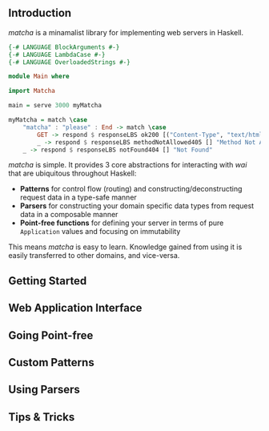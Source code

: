 ## Introduction

*matcha* is a minamalist library for implementing web servers in Haskell.

```haskell
{-# LANGUAGE BlockArguments #-}
{-# LANGUAGE LambdaCase #-}
{-# LANGUAGE OverloadedStrings #-}

module Main where

import Matcha

main = serve 3000 myMatcha

myMatcha = match \case
    "matcha" : "please" : End -> match \case
        GET -> respond $ responseLBS ok200 [("Content-Type", "text/html")] "&#127861"
        _ -> respond $ responseLBS methodNotAllowed405 [] "Method Not Allowed"
    _ -> respond $ responseLBS notFound404 [] "Not Found"
```

*matcha* is simple. It provides 3 core abstractions for interacting with *wai* that are ubiquitous throughout Haskell:

- **Patterns** for control flow (routing) and constructing/deconstructing request data in a type-safe manner
- **Parsers** for constructing your domain specific data types from request data in a composable manner
- **Point-free functions** for defining your server in terms of pure `Application` values and focusing on immutability

This means *matcha* is easy to learn. Knowledge gained from using it is easily transferred to other domains, and vice-versa.

## Getting Started

## Web Application Interface

## Going Point-free

## Custom Patterns

## Using Parsers

## Tips & Tricks